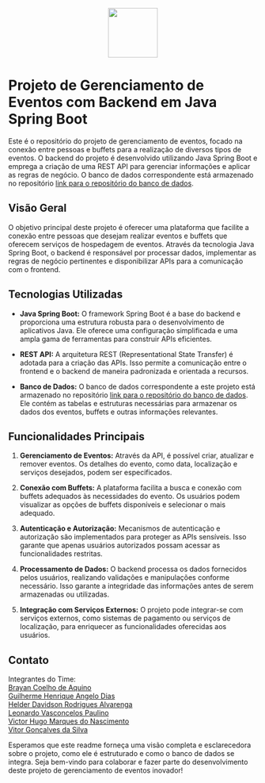 <p align="center">
<img src="https://github.com/sptech-eventify/web-app/blob/master/public/img/logo_transparent_blue.png" height="100">
</p>

# Projeto de Gerenciamento de Eventos com Backend em Java Spring Boot

Este é o repositório do projeto de gerenciamento de eventos, focado na conexão entre pessoas e buffets para a realização de diversos tipos de eventos. O backend do projeto é desenvolvido utilizando Java Spring Boot e emprega a criação de uma REST API para gerenciar informações e aplicar as regras de negócio. O banco de dados correspondente está armazenado no repositório [link para o repositório do banco de dados](https://github.com/sptech-eventify/database-files).

## Visão Geral

O objetivo principal deste projeto é oferecer uma plataforma que facilite a conexão entre pessoas que desejam realizar eventos e buffets que oferecem serviços de hospedagem de eventos. Através da tecnologia Java Spring Boot, o backend é responsável por processar dados, implementar as regras de negócio pertinentes e disponibilizar APIs para a comunicação com o frontend.

## Tecnologias Utilizadas

- **Java Spring Boot:** O framework Spring Boot é a base do backend e proporciona uma estrutura robusta para o desenvolvimento de aplicativos Java. Ele oferece uma configuração simplificada e uma ampla gama de ferramentas para construir APIs eficientes.

- **REST API:** A arquitetura REST (Representational State Transfer) é adotada para a criação das APIs. Isso permite a comunicação entre o frontend e o backend de maneira padronizada e orientada a recursos.

- **Banco de Dados:** O banco de dados correspondente a este projeto está armazenado no repositório [link para o repositório do banco de dados](https://github.com/sptech-eventify/database-files). Ele contém as tabelas e estruturas necessárias para armazenar os dados dos eventos, buffets e outras informações relevantes.

## Funcionalidades Principais

1. **Gerenciamento de Eventos:** Através da API, é possível criar, atualizar e remover eventos. Os detalhes do evento, como data, localização e serviços desejados, podem ser especificados.

2. **Conexão com Buffets:** A plataforma facilita a busca e conexão com buffets adequados às necessidades do evento. Os usuários podem visualizar as opções de buffets disponíveis e selecionar o mais adequado.

3. **Autenticação e Autorização:** Mecanismos de autenticação e autorização são implementados para proteger as APIs sensíveis. Isso garante que apenas usuários autorizados possam acessar as funcionalidades restritas.

4. **Processamento de Dados:** O backend processa os dados fornecidos pelos usuários, realizando validações e manipulações conforme necessário. Isso garante a integridade das informações antes de serem armazenadas ou utilizadas.

5. **Integração com Serviços Externos:** O projeto pode integrar-se com serviços externos, como sistemas de pagamento ou serviços de localização, para enriquecer as funcionalidades oferecidas aos usuários.

## Contato

Integrantes do Time:
<br>
[Brayan Coelho de Aquino](https://github.com/brayancoelho)
<br>
[Guilherme Henrique Angelo Dias](https://github.com/GuilhermeHenrique525)
<br>
[Helder Davidson Rodrigues Alvarenga](https://github.com/Uken49)
<br>
[Leonardo Vasconcelos Paulino](https://github.com/leovasc5)
<br>
[Victor Hugo Marques do Nascimento](https://github.com/ViHugo03)
<br>
[Vitor Gonçalves da Silva](https://github.com/vitorgoncalvess)

Esperamos que este readme forneça uma visão completa e esclarecedora sobre o projeto, como ele é estruturado e como o banco de dados se integra. Seja bem-vindo para colaborar e fazer parte do desenvolvimento deste projeto de gerenciamento de eventos inovador!
